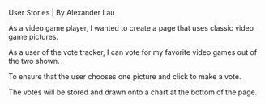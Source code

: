 User Stories | By Alexander Lau

As a video game player, I wanted to create a page that uses classic video game pictures.

As a user of the vote tracker, I can vote for my favorite video games out of the two shown.

To ensure that the user chooses one picture and click to make a vote.

The votes will be stored and drawn onto a chart at the bottom of the page.
